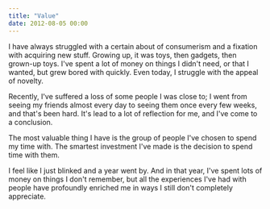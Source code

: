 ```yaml
---
title: "Value"
date: 2012-08-05 00:00
---
```


<import><p>I have always struggled with a certain about of consumerism and a fixation with acquiring new stuff. Growing up, it was toys, then gadgets, then grown-up toys. I've spent a lot of money on things I didn't need, or that I wanted, but grew bored with quickly. Even today, I struggle with the appeal of novelty. <!--more--></p>
<p>Recently, I've suffered a loss of some people I was close to; I went from seeing my friends almost every day to seeing them once every few weeks, and that's been hard. It's lead to a lot of reflection for me, and I've come to a conclusion.</p>
<p>The most valuable thing I have is the group of people I've chosen to spend my time with. The smartest investment I've made is the decision to spend time with them.</p>
<p>I feel like I just blinked and a year went by. And in that year, I've spent lots of money on things I don't remember, but all the experiences I've had with people have profoundly enriched me in ways I still don't completely appreciate.</p></import>

<!-- more -->


